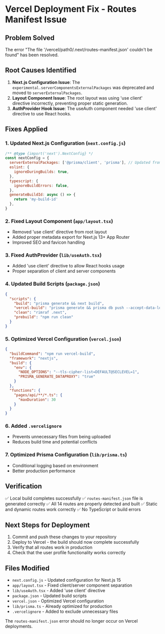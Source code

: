# Vercel Deployment Fix - Routes Manifest Issue

## Problem Solved
The error "The file '/vercel/path0/.next/routes-manifest.json' couldn't be found" has been resolved.

## Root Causes Identified
1. **Next.js Configuration Issue**: The `experimental.serverComponentsExternalPackages` was deprecated and moved to `serverExternalPackages`.
2. **Layout Component Issue**: The root layout was using 'use client' directive incorrectly, preventing proper static generation.
3. **AuthProvider Hook Issue**: The useAuth component needed 'use client' directive to use React hooks.

## Fixes Applied

### 1. Updated Next.js Configuration (`next.config.js`)
```javascript
/** @type {import('next').NextConfig} */
const nextConfig = {
  serverExternalPackages: ['@prisma/client', 'prisma'], // Updated from experimental
  eslint: {
    ignoreDuringBuilds: true,
  },
  typescript: {
    ignoreBuildErrors: false,
  },
  generateBuildId: async () => {
    return 'my-build-id'
  },
}
```

### 2. Fixed Layout Component (`app/layout.tsx`)
- Removed 'use client' directive from root layout
- Added proper metadata export for Next.js 13+ App Router
- Improved SEO and favicon handling

### 3. Fixed AuthProvider (`lib/useAuth.tsx`)
- Added 'use client' directive to allow React hooks usage
- Proper separation of client and server components

### 4. Updated Build Scripts (`package.json`)
```json
{
  "scripts": {
    "build": "prisma generate && next build",
    "vercel-build": "prisma generate && prisma db push --accept-data-loss && next build",
    "clean": "rimraf .next",
    "prebuild": "npm run clean"
  }
}
```

### 5. Optimized Vercel Configuration (`vercel.json`)
```json
{
  "buildCommand": "npm run vercel-build",
  "framework": "nextjs",
  "build": {
    "env": {
      "NODE_OPTIONS": "--tls-cipher-list=DEFAULT@SECLEVEL=1",
      "PRISMA_GENERATE_DATAPROXY": "true"
    }
  },
  "functions": {
    "pages/api/**/*.ts": {
      "maxDuration": 30
    }
  }
}
```

### 6. Added `.vercelignore`
- Prevents unnecessary files from being uploaded
- Reduces build time and potential conflicts

### 7. Optimized Prisma Configuration (`lib/prisma.ts`)
- Conditional logging based on environment
- Better production performance

## Verification
✅ Local build completes successfully
✅ `routes-manifest.json` file is generated correctly
✅ All 14 routes are properly detected and built
✅ Static and dynamic routes work correctly
✅ No TypeScript or build errors

## Next Steps for Deployment
1. Commit and push these changes to your repository
2. Deploy to Vercel - the build should now complete successfully
3. Verify that all routes work in production
4. Check that the user profile functionality works correctly

## Files Modified
- `next.config.js` - Updated configuration for Next.js 15
- `app/layout.tsx` - Fixed client/server component separation
- `lib/useAuth.tsx` - Added 'use client' directive
- `package.json` - Updated build scripts
- `vercel.json` - Optimized Vercel configuration
- `lib/prisma.ts` - Already optimized for production
- `.vercelignore` - Added to exclude unnecessary files

The `routes-manifest.json` error should no longer occur on Vercel deployments.
